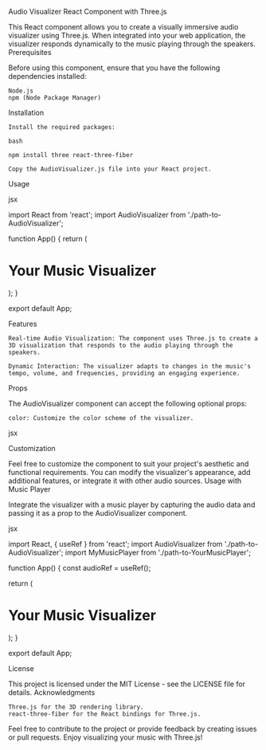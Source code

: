Audio Visualizer React Component with Three.js

This React component allows you to create a visually immersive audio visualizer using Three.js. When integrated into your web application, the visualizer responds dynamically to the music playing through the speakers.
Prerequisites

Before using this component, ensure that you have the following dependencies installed:

    Node.js
    npm (Node Package Manager)

Installation

    Install the required packages:

    bash

    npm install three react-three-fiber

    Copy the AudioVisualizer.js file into your React project.

Usage

jsx

import React from 'react';
import AudioVisualizer from './path-to-AudioVisualizer';

function App() {
  return (
    <div>
      <h1>Your Music Visualizer</h1>
      <AudioVisualizer />
    </div>
  );
}

export default App;

Features

    Real-time Audio Visualization: The component uses Three.js to create a 3D visualization that responds to the audio playing through the speakers.

    Dynamic Interaction: The visualizer adapts to changes in the music's tempo, volume, and frequencies, providing an engaging experience.

Props

The AudioVisualizer component can accept the following optional props:

    color: Customize the color scheme of the visualizer.

jsx

<AudioVisualizer color="#ff0000" />

Customization

Feel free to customize the component to suit your project's aesthetic and functional requirements. You can modify the visualizer's appearance, add additional features, or integrate it with other audio sources.
Usage with Music Player

Integrate the visualizer with a music player by capturing the audio data and passing it as a prop to the AudioVisualizer component.

jsx

import React, { useRef } from 'react';
import AudioVisualizer from './path-to-AudioVisualizer';
import MyMusicPlayer from './path-to-YourMusicPlayer';

function App() {
  const audioRef = useRef();

  return (
    <div>
      <h1>Your Music Visualizer</h1>
      <MyMusicPlayer audioRef={audioRef} />
      <AudioVisualizer audioData={audioRef.current} />
    </div>
  );
}

export default App;

License

This project is licensed under the MIT License - see the LICENSE file for details.
Acknowledgments

    Three.js for the 3D rendering library.
    react-three-fiber for the React bindings for Three.js.

Feel free to contribute to the project or provide feedback by creating issues or pull requests. Enjoy visualizing your music with Three.js!
